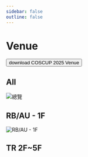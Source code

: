 ```yaml
---
sidebar: false
outline: false
---
```


# Venue

<a href="https://drive.google.com/file/d/1NfLIAzupic63C0o33mMVhxYVPOerTAmT/view" download>
  <button>download COSCUP 2025 Venue</button>
</a>

## All

![總覽](/@/assets/images/venue/01_round_School.png)

## RB/AU - 1F

![RB/AU - 1F](/@/assets/images/venue/02_All_building.png)

## TR 2F~5F

<VenueTab />
